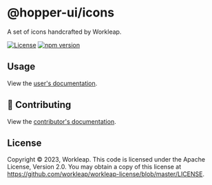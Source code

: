 # @hopper-ui/icons

A set of icons handcrafted by Workleap.

[![License](https://img.shields.io/badge/License-Apache_2.0-blue.svg)](../../LICENSE)
[![npm version](https://img.shields.io/npm/v/@hopper-ui/icons)](https://www.npmjs.com/package/@hopper-ui/icons)

## Usage

View the [user's documentation](https://hopper.workleap.design/).

## 🤝 Contributing

View the [contributor's documentation](https://github.com/workleap/wl-hopper/blob/main/CONTRIBUTING.md).

## License

Copyright © 2023, Workleap. This code is licensed under the Apache License, Version 2.0. You may obtain a copy of this license at https://github.com/workleap/workleap-license/blob/master/LICENSE.
